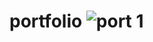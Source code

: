 # portfolio ![port 1](https://user-images.githubusercontent.com/97415023/179010901-1e4dc88d-26d2-418f-8a4f-d826eb0ad4c2.png)
